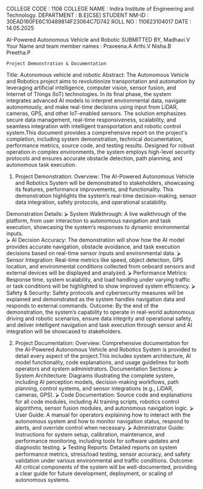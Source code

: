 COLLEGE CODE : 1106
COLLEGE NAME : Indira Institute of Engineering and Technology.
DEPARTMENT : B.E[CSE]
STUDENT NM-ID : 30EAD160FE6C10489814F23064C7D742
ROLL NO : 110623104017
DATE : 14.05.2025

AI-Powered Autonomous Vehicle and Robotic
SUBMITTED BY,
Madhavi.V
Your Name and team member names :
       Praveena.A
Arthi.V
Nisha.B
Preetha.P

    Project Demonstration & Documentation
Title: Autonomous vehicle and robotic
Abstract:
                       The Autonomous Vehicle and Robotics project aims to revolutionize transportation and automation by leveraging artificial intelligence, computer vision, sensor fusion, and Internet of Things (IoT) technologies. In its final phase, the system integrates advanced AI models to interpret environmental data, navigate autonomously, and make real-time decisions using input from LiDAR, cameras, GPS, and other IoT-enabled sensors. The solution emphasizes secure data management, real-time responsiveness, scalability, and seamless integration with intelligent transportation and robotic control system.This document provides a comprehensive report on the project's completion, including system demonstration, technical documentation, performance metrics, source code, and testing results. Designed for robust operation in complex environments, the system employs high-level security protocols and ensures accurate obstacle detection, path planning, and autonomous task execution. 

1. Project Demonstration:
Overview:
                The AI-Powered Autonomous Vehicle and Robotics System will be demonstrated to stakeholders, showcasing its features, performance improvements, and functionality. This demonstration highlights the system’s real-time decision-making, sensor data integration, safety protocols, and operational scalability.

Demonstration Details:
⮚	System Walkthrough: A live walkthrough of the platform,
from user interaction to autonomous navigation and task execution,
showcasing the system’s responses to dynamic environmental inputs.              
⮚	AI Decision Accuracy: The demonstration will show how the AI
model provides accurate navigation, obstacle avoidance, and task execution
decisions based on real-time sensor inputs and environmental data.
⮚	Sensor Integration: Real-time metrics like speed, object
detection, GPS location, and environmental conditions collected from onboard
sensors and external devices will be displayed and analyzed.
⮚	Performance Metrics: Response time, system scalability, and load
handling under varying traffic or task conditions will be highlighted to show
improved system efficiency.
⮚	Safety & Security: Safety protocols and cybersecurity measures
will be explained and demonstrated as the system handles navigation data and
responds to external commands.
Outcome:
                 By the end of the demonstration, the system’s capability to operate in real-world autonomous driving and robotic scenarios, ensure data integrity and operational safety, and deliver intelligent navigation and task execution through sensor and AI integration will be showcased to stakeholders.

2. Project Documentation:
Overview:
                   Comprehensive documentation for the AI-Powered Autonomous Vehicle and Robotics System is provided to detail every aspect of the project.This includes system architecture, AI model functionality, code
explanations, and usage guidelines for both operators and system administrators.
Documentation Sections:
⮚	System Architecture: Diagrams illustrating the complete system,
including AI perception models, decision-making workflows, path planning,
control systems, and sensor integrations (e.g., LiDAR, cameras, GPS).
⮚	Code Documentation: Source code and explanations for all code
modules, including AI training scripts, robotics control algorithms, sensor
fusion modules, and autonomous navigation logic.
⮚	User Guide: A manual for operators explaining how to interact
with the autonomous system and how to monitor navigation status, respond
to alerts, and override control when necessary.
⮚	Administrator Guide: Instructions for system setup, calibration,
maintenance, and performance monitoring, including tools for software
updates and diagnostic testing.
⮚	Testing Reports: Detailed reports on system performance
metrics, stress/load testing, sensor accuracy, and safety validation under
various environmental and traffic conditions.
Outcome:
              All critical components of the system will be well-documented, providing a clear guide for future development, deployment, or scaling of autonomous systems.
